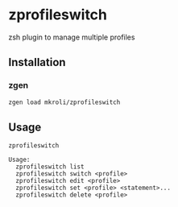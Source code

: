 # zprofileswitch
zsh plugin to manage multiple profiles

## Installation

### zgen
```zsh
zgen load mkroli/zprofileswitch
```

## Usage
```
zprofileswitch

Usage:
  zprofileswitch list
  zprofileswitch switch <profile>
  zprofileswitch edit <profile>
  zprofileswitch set <profile> <statement>...
  zprofileswitch delete <profile>
```
